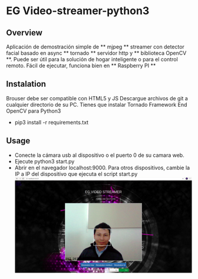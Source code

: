 # EG Video-streamer-python3

## Overview


Aplicación de demostración simple de ** mjpeg ** streamer con detector facial basado en async ** tornado ** servidor http y ** biblioteca OpenCV **. Puede ser útil para la solución de hogar inteligente o para el control remoto. Fácil de ejecutar, funciona bien en ** Raspberry PI **

## Instalation
Brouser debe ser compatible con HTML5 y JS
Descargue archivos de git a cualquier directorio de su PC. Tienes que instalar Tornado Framework End OpenCV para Python3

- pip3 install -r requirements.txt

## Usage 

- Conecte la cámara usb al dispositivo o el puerto 0 de su camara web.
- Ejecute python3 start.py
- Abrir en el navegador localhost:9000. Para otros dispositivos, cambie la IP a IP del dispositivo que ejecuta el script start.py 
![Screenshot](cap.png)
